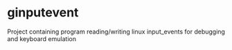 # ginputevent
Project containing program reading/writing linux input_events for debugging and keyboard emulation
